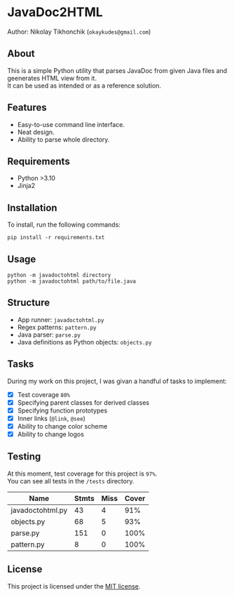# JavaDoc2HTML

Author: Nikolay Tikhonchik (`okaykudes@gmail.com`)

## About  
This is a simple Python utility that parses JavaDoc from given Java files and geenerates HTML view from it.  
It can be used as intended or as a reference solution.

## Features
- Easy-to-use command line interface.
- Neat design.
- Ability to parse whole directory.

## Requirements 
- Python >3.10
- Jinja2

## Installation

To install, run the following commands:
```
pip install -r requirements.txt
```

## Usage

```
python -m javadoctohtml directory
python -m javadoctohtml path/to/file.java
```

## Structure

- App runner: `javadoctohtml.py`  
- Regex patterns: `pattern.py`  
- Java parser: `parse.py`  
- Java definitions as Python objects: `objects.py`  

## Tasks

During my work on this project, I was givan a handful of tasks to implement:  

- [x] Test coverage `80%`  
- [x] Specifying parent classes for derived classes  
- [x] Specifying function prototypes  
- [x] Inner links (`@link`, `@see`)  
- [x] Ability to change color scheme  
- [x] Ability to change logos    

## Testing

At this moment, test coverage for this project is `97%`.  
You can see all tests in the `/tests` directory.  

| Name            | Stmts | Miss | Cover |
|-----------------|-------|------|-------|
|javadoctohtml.py |    43 |    4 |   91% |
|objects.py       |    68 |    5 |   93% |
|parse.py         |   151 |    0 |  100% |
|pattern.py       |     8 |    0 |  100% |

## License

This project is licensed under the [MIT license](LICENSE).